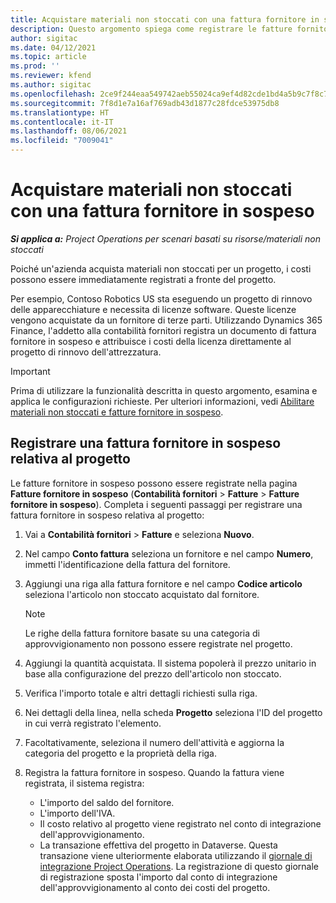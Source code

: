 ```yaml
---
title: Acquistare materiali non stoccati con una fattura fornitore in sospeso
description: Questo argomento spiega come registrare le fatture fornitore in sospeso.
author: sigitac
ms.date: 04/12/2021
ms.topic: article
ms.prod: ''
ms.reviewer: kfend
ms.author: sigitac
ms.openlocfilehash: 2ce9f244eaa549742aeb55024ca9ef4d82cde1bd4a5b9c7f8c762cf72e0da83f
ms.sourcegitcommit: 7f8d1e7a16af769adb43d1877c28fdce53975db8
ms.translationtype: HT
ms.contentlocale: it-IT
ms.lasthandoff: 08/06/2021
ms.locfileid: "7009041"
---
```

# <a name="purchase-non-stocked-materials-using-a-pending-vendor-invoice"></a>Acquistare materiali non stoccati con una fattura fornitore in sospeso

_**Si applica a:** Project Operations per scenari basati su risorse/materiali non stoccati_

Poiché un'azienda acquista materiali non stoccati per un progetto, i costi possono essere immediatamente registrati a fronte del progetto. 

Per esempio, Contoso Robotics US sta eseguendo un progetto di rinnovo delle apparecchiature e necessita di licenze software. Queste licenze vengono acquistate da un fornitore di terze parti.  Utilizzando Dynamics 365 Finance, l'addetto alla contabilità fornitori registra un documento di fattura fornitore in sospeso e attribuisce i costi della licenza direttamente al progetto di rinnovo dell'attrezzatura. 

> [!IMPORTANT]
> Prima di utilizzare la funzionalità descritta in questo argomento, esamina e applica le configurazioni richieste. Per ulteriori informazioni, vedi [Abilitare materiali non stoccati e fatture fornitore in sospeso](configure-materials-nonstocked.md). 

## <a name="post-a-project-related-pending-vendor-invoice"></a>Registrare una fattura fornitore in sospeso relativa al progetto 

Le fatture fornitore in sospeso possono essere registrate nella pagina **Fatture fornitore in sospeso** (**Contabilità fornitori** > **Fatture** > **Fatture fornitore in sospeso**). Completa i seguenti passaggi per registrare una fattura fornitore in sospeso relativa al progetto:

1. Vai a **Contabilità fornitori** > **Fatture** e seleziona **Nuovo**. 
2. Nel campo **Conto fattura** seleziona un fornitore e nel campo **Numero**, immetti l'identificazione della fattura del fornitore.
3. Aggiungi una riga alla fattura fornitore e nel campo **Codice articolo** seleziona l'articolo non stoccato acquistato dal fornitore. 

    > [!NOTE]
    > Le righe della fattura fornitore basate su una categoria di approvvigionamento non possono essere registrate nel progetto. 
    
5. Aggiungi la quantità acquistata. Il sistema popolerà il prezzo unitario in base alla configurazione del prezzo dell'articolo non stoccato. 
6. Verifica l'importo totale e altri dettagli richiesti sulla riga.
7. Nei dettagli della linea, nella scheda **Progetto** seleziona l'ID del progetto in cui verrà registrato l'elemento.
8. Facoltativamente, seleziona il numero dell'attività e aggiorna la categoria del progetto e la proprietà della riga.
9. Registra la fattura fornitore in sospeso. Quando la fattura viene registrata, il sistema registra:
    
    - L'importo del saldo del fornitore.
    - L'importo dell'IVA.
    - Il costo relativo al progetto viene registrato nel conto di integrazione dell'approvvigionamento.
    - La transazione effettiva del progetto in Dataverse. Questa transazione viene ulteriormente elaborata utilizzando il [giornale di integrazione Project Operations](../project-accounting/project-operations-integration-journal.md). La registrazione di questo giornale di registrazione sposta l'importo dal conto di integrazione dell'approvvigionamento al conto dei costi del progetto.
